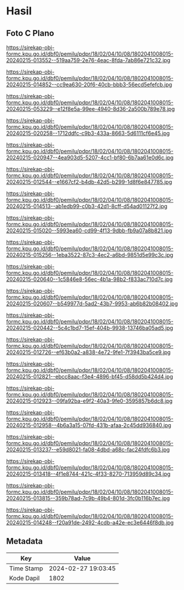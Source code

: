 # Hasil

## Foto C Plano

https://sirekap-obj-formc.kpu.go.id/dbf0/pemilu/pdpr/18/02/04/10/08/1802041008015-20240215-013552--519aa759-2e76-4eac-8fda-7ab86e721c32.jpg

https://sirekap-obj-formc.kpu.go.id/dbf0/pemilu/pdpr/18/02/04/10/08/1802041008015-20240215-014852--cc9ea630-20f6-40cb-bbb3-56ecd5efefcb.jpg

https://sirekap-obj-formc.kpu.go.id/dbf0/pemilu/pdpr/18/02/04/10/08/1802041008015-20240215-053229--e12f8e5a-99ee-4940-8d36-2a500b789e78.jpg

https://sirekap-obj-formc.kpu.go.id/dbf0/pemilu/pdpr/18/02/04/10/08/1802041008015-20240215-020258--1712ddfc-c9b3-433a-8663-5d6111cf6e45.jpg

https://sirekap-obj-formc.kpu.go.id/dbf0/pemilu/pdpr/18/02/04/10/08/1802041008015-20240215-020947--4ea903d5-5207-4cc1-bf80-6b7aa61e0d6c.jpg

https://sirekap-obj-formc.kpu.go.id/dbf0/pemilu/pdpr/18/02/04/10/08/1802041008015-20240215-012544--e1667cf2-b4db-42d5-b299-1d8f6e847785.jpg

https://sirekap-obj-formc.kpu.go.id/dbf0/pemilu/pdpr/18/02/04/10/08/1802041008015-20240215-014513--ab1edb99-c0b3-42d1-8cff-d54ad01127f2.jpg

https://sirekap-obj-formc.kpu.go.id/dbf0/pemilu/pdpr/18/02/04/10/08/1802041008015-20240215-015020--5993ea60-cd99-4f13-9dbb-fb9a07a8b821.jpg

https://sirekap-obj-formc.kpu.go.id/dbf0/pemilu/pdpr/18/02/04/10/08/1802041008015-20240215-015256--1eba3522-87c3-4ec2-a6bd-9851d5e99c3c.jpg

https://sirekap-obj-formc.kpu.go.id/dbf0/pemilu/pdpr/18/02/04/10/08/1802041008015-20240215-020640--1c5846e8-56ec-4b1a-98b2-f833ac710d7c.jpg

https://sirekap-obj-formc.kpu.go.id/dbf0/pemilu/pdpr/18/02/04/10/08/1802041008015-20240215-020607--b549977d-5ad2-43b7-9953-ab6b82b08402.jpg

https://sirekap-obj-formc.kpu.go.id/dbf0/pemilu/pdpr/18/02/04/10/08/1802041008015-20240215-020442--5c4c1bd7-15ef-404b-9938-13746ba05ad5.jpg

https://sirekap-obj-formc.kpu.go.id/dbf0/pemilu/pdpr/18/02/04/10/08/1802041008015-20240215-012726--ef63b0a2-a838-4e72-9fe1-7f3943ba5ce9.jpg

https://sirekap-obj-formc.kpu.go.id/dbf0/pemilu/pdpr/18/02/04/10/08/1802041008015-20240215-012821--ebcc8aac-f3e4-4896-bf45-d58dd5b424d4.jpg

https://sirekap-obj-formc.kpu.go.id/dbf0/pemilu/pdpr/18/02/04/10/08/1802041008015-20240215-012923--09fa92ba-e9f2-40a3-9fe0-3595857b6dc8.jpg

https://sirekap-obj-formc.kpu.go.id/dbf0/pemilu/pdpr/18/02/04/10/08/1802041008015-20240215-012958--4b6a3a15-07fd-431b-afaa-2c45dd936840.jpg

https://sirekap-obj-formc.kpu.go.id/dbf0/pemilu/pdpr/18/02/04/10/08/1802041008015-20240215-013237--e59d8021-fa08-4dbd-a68c-fac24fdfc6b3.jpg

https://sirekap-obj-formc.kpu.go.id/dbf0/pemilu/pdpr/18/02/04/10/08/1802041008015-20240215-013418--4f1e8744-421c-4f33-8270-713959d89c34.jpg

https://sirekap-obj-formc.kpu.go.id/dbf0/pemilu/pdpr/18/02/04/10/08/1802041008015-20240215-013815--359b78ad-7c9b-49b4-801d-3fc0b116b7ec.jpg

https://sirekap-obj-formc.kpu.go.id/dbf0/pemilu/pdpr/18/02/04/10/08/1802041008015-20240215-014248--f20a91de-2492-4cdb-a42e-ec3e6446f8db.jpg


## Metadata

| Key        | Value               |
| ---------- | ------------------- |
| Time Stamp | 2024-02-27 19:03:45 |
| Kode Dapil | 1802                |



